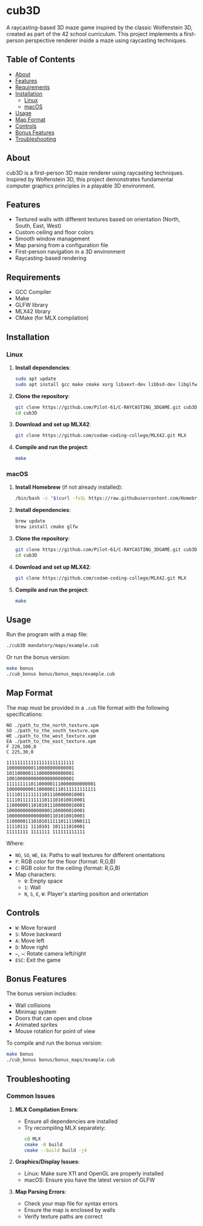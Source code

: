 # cub3D

A raycasting-based 3D maze game inspired by the classic Wolfenstein 3D, created as part of the 42 school curriculum. This project implements a first-person perspective renderer inside a maze using raycasting techniques.

## Table of Contents
- [About](#about)
- [Features](#features)
- [Requirements](#requirements)
- [Installation](#installation)
  - [Linux](#linux)
  - [macOS](#macos)
- [Usage](#usage)
- [Map Format](#map-format)
- [Controls](#controls)
- [Bonus Features](#bonus-features)
- [Troubleshooting](#troubleshooting)

## About

cub3D is a first-person 3D maze renderer using raycasting techniques. Inspired by Wolfenstein 3D, this project demonstrates fundamental computer graphics principles in a playable 3D environment.

## Features

- Textured walls with different textures based on orientation (North, South, East, West)
- Custom ceiling and floor colors
- Smooth window management
- Map parsing from a configuration file
- First-person navigation in a 3D environment
- Raycasting-based rendering

## Requirements

- GCC Compiler
- Make
- GLFW library
- MLX42 library
- CMake (for MLX compilation)

## Installation

### Linux

1. **Install dependencies**:
   ```bash
   sudo apt update
   sudo apt install gcc make cmake xorg libxext-dev libbsd-dev libglfw3 libglfw3-dev
   ```

2. **Clone the repository**:
   ```bash
   git clone https://github.com/Pilot-61/C-RAYCASTING_3DGAME.git cub3D
   cd cub3D
   ```

3. **Download and set up MLX42**:
   ```bash
   git clone https://github.com/codam-coding-college/MLX42.git MLX
   ```

4. **Compile and run the project**:
   ```bash
   make
   ```

### macOS

1. **Install Homebrew** (if not already installed):
   ```bash
   /bin/bash -c "$(curl -fsSL https://raw.githubusercontent.com/Homebrew/install/HEAD/install.sh)"
   ```

2. **Install dependencies**:
   ```bash
   brew update
   brew install cmake glfw
   ```

3. **Clone the repository**:
   ```bash
   git clone https://github.com/Pilot-61/C-RAYCASTING_3DGAME.git cub3D
   cd cub3D
   ```

4. **Download and set up MLX42**:
   ```bash
   git clone https://github.com/codam-coding-college/MLX42.git MLX
   ```

5. **Compile and run the project**:
   ```bash
   make
   ```

## Usage

Run the program with a map file:

```bash
./cub3D mandatory/maps/example.cub
```

Or run the bonus version:

```bash
make bonus
./cub_bonus bonus/bonus_maps/example.cub
```

## Map Format

The map must be provided in a `.cub` file format with the following specifications:

```
NO ./path_to_the_north_texture.xpm
SO ./path_to_the_south_texture.xpm
WE ./path_to_the_west_texture.xpm
EA ./path_to_the_east_texture.xpm
F 220,100,0
C 225,30,0

1111111111111111111111111
1000000000110000000000001
1011000001110000000000001
1001000000000000000000001
111111111011000001110000000000001
100000000011000001110111111111111
11110111111111011100000010001
11110111111111011101010010001
11000000110101011100000010001
10000000000000001100000010001
10000000000000001101010010001
11000001110101011111011110N0111
11110111 1110101 101111010001
11111111 1111111 111111111111
```

Where:
- `NO`, `SO`, `WE`, `EA`: Paths to wall textures for different orientations
- `F`: RGB color for the floor (format: R,G,B)
- `C`: RGB color for the ceiling (format: R,G,B)
- Map characters:
  - `0`: Empty space
  - `1`: Wall
  - `N`, `S`, `E`, `W`: Player's starting position and orientation

## Controls

- `W`: Move forward
- `S`: Move backward
- `A`: Move left
- `D`: Move right
- `←`, `→`: Rotate camera left/right
- `ESC`: Exit the game

## Bonus Features

The bonus version includes:
- Wall collisions
- Minimap system
- Doors that can open and close
- Animated sprites
- Mouse rotation for point of view

To compile and run the bonus version:
```bash
make bonus
./cub_bonus bonus/bonus_maps/example.cub
```

## Troubleshooting

### Common Issues

1. **MLX Compilation Errors**:
   - Ensure all dependencies are installed
   - Try recompiling MLX separately:
     ```bash
     cd MLX
     cmake -B build
     cmake --build build -j4
     ```

2. **Graphics/Display Issues**:
   - Linux: Make sure X11 and OpenGL are properly installed
   - macOS: Ensure you have the latest version of GLFW

3. **Map Parsing Errors**:
   - Check your map file for syntax errors
   - Ensure the map is enclosed by walls
   - Verify texture paths are correct
